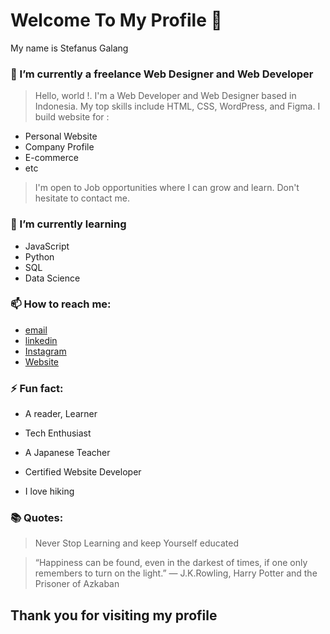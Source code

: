 # Welcome To My Profile 👋

My name is Stefanus Galang 

### 🔭 I’m currently a freelance Web Designer and Web Developer

>Hello, world !. I'm a Web Developer and Web Designer based in Indonesia. My top skills include HTML, CSS, WordPress, and Figma. 
>I build website for :
  - Personal Website
  - Company Profile
  - E-commerce
  - etc 
>I'm open to Job opportunities where I can grow and learn. Don't hesitate to contact me. 

### 🌱 I’m currently learning 

- JavaScript
- Python 
- SQL 
- Data Science

### 📫 How to reach me: 

- [email](mailto:project.bikinweb@gmail.com)
- [linkedin]( https://id.linkedin.com/in/stefanus-galang-wiby-listyanto-87bb411b9 )
- [Instagram](https://www.instagram.com/st_galang/) 
- [Website](https://stefanusgalang.github.io/)

### ⚡ Fun fact: 

- A reader, Learner

- Tech Enthusiast

- A Japanese Teacher 

-  Certified Website Developer 

- I love hiking


### 📚 Quotes:

> Never Stop Learning and keep Yourself educated 

> “Happiness can be found, even in the darkest of times, if one only remembers to turn on the light.”
― J.K.Rowling, Harry Potter and the Prisoner of Azkaban

## Thank you for visiting my profile

